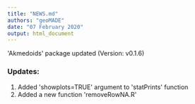 ```yaml
---
title: "NEWS.md"
authors: "geoMADE"
date: "07 February 2020"
output: html_document
---
```



'Akmedoids' package updated (Version: v0.1.6)

### Updates:
1. Added 'showplots=TRUE' argument to 'statPrints' function
2. Added a new function 'removeRowNA.R'


